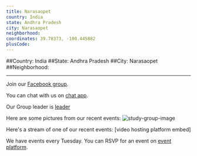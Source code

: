 ```yaml
---
title: Narasaopet
country: India
state: Andhra Pradesh
city: Narasaopet
neighborhood: 
coordinates: 39.78373, -100.445882
plusCode:
---
```


##Country: India
##State: Andhra Pradesh
##City: Narasaopet
##Neighborhood: 
*****
Join our [Facebook group](https://www.facebook.com/groups/free.code.camp.Narasaraopet).

You can chat with us on [chat app]().

Our Group leader is [leader]()

Here are some pictures from our recent events:
![study-group-image]()

Here's a stream of one of our recent events:
[video hosting platform embed]

We have events every Tuesday. You can RSVP for an event on [event platform]().
